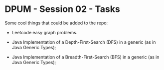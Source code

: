 # DPUM - Session 02 - Tasks

Some cool things that could be added to the repo:

* Leetcode easy graph problems.

* Java Implementation of a Depth-First-Search (DFS) in a generic (as in Java Generic Types);
  
* Java Implementation of a Breadth-First-Search (BFS) in a generic (as in Java Generic Types);

